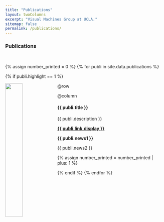```yaml
---
title: "Publications"
layout: twoColumns
excerpt: "Visual Machines Group at UCLA."
sitemap: false
permalink: /publications/
---
```


### Publications

<!--(For a full list see [below](#full-list) or go to [Google Scholar](https://scholar.google.ch/citations?user=TqxYWZsAAAAJ), [ResearcherID](https://www.researcherid.com/rid/D-7763-2012))--> <br>

{% assign number_printed = 0 %}
{% for publi in site.data.publications %}

{% if publi.highlight == 1 %}

@row
<img src="{{ site.url }}{{ site.baseurl }}/img/{{ publi.image }}" class="img-responsive" width="33%" style="float: left" />

@column
#### {{ publi.title }}
{{ publi.description }}
<p><strong><a href="{{ publi.link.url }}">{{ publi.link.display }}</a></strong></p>
<p class="text-danger"><strong> {{ publi.news1 }}</strong></p>
{{ publi.news2 }}

{% assign number_printed = number_printed | plus: 1 %}


{% endif %}
{% endfor %}

